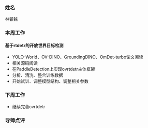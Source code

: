 ### 姓名

林镇铭

### 本周工作

#### 基于rtdetr的开放世界目标检测

- YOLO-World、OV-DINO、GroundingDINO、OmDet-turbo论文阅读
- 相关源码阅读
- 在PaddleDetection上实现ovrtdetr主体框架
- 分析、清洗、整合训练数据
- 开始试训、调整模型结构、调整相关参数

### 下周工作

- 继续完善ovrtdetr

### 导师点评